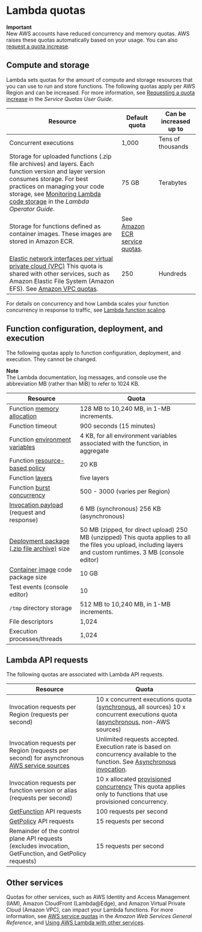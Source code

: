 # Lambda quotas<a name="gettingstarted-limits"></a>

**Important**  
New AWS accounts have reduced concurrency and memory quotas\. AWS raises these quotas automatically based on your usage\. You can also [request a quota increase](https://docs.aws.amazon.com/servicequotas/latest/userguide/request-quota-increase.html)\.

## Compute and storage<a name="compute-and-storage"></a>

Lambda sets quotas for the amount of compute and storage resources that you can use to run and store functions\. The following quotas apply per AWS Region and can be increased\. For more information, see [Requesting a quota increase](https://docs.aws.amazon.com/servicequotas/latest/userguide/request-quota-increase.html) in the *Service Quotas User Guide*\.


| Resource | Default quota | Can be increased up to | 
| --- | --- | --- | 
|  Concurrent executions  |  1,000  |  Tens of thousands  | 
|  Storage for uploaded functions \(\.zip file archives\) and layers\. Each function version and layer version consumes storage\.  For best practices on managing your code storage, see [Monitoring Lambda code storage](https://docs.aws.amazon.com/lambda/latest/operatorguide/code-storage.html) in the *Lambda Operator Guide*\.  |  75 GB  |  Terabytes  | 
|  Storage for functions defined as container images\. These images are stored in Amazon ECR\.  |  See [Amazon ECR service quotas](https://docs.aws.amazon.com/AmazonECR/latest/userguide/service-quotas.html)\.  |     | 
|  [Elastic network interfaces per virtual private cloud \(VPC\)](configuration-vpc.md)  This quota is shared with other services, such as Amazon Elastic File System \(Amazon EFS\)\. See [Amazon VPC quotas](https://docs.aws.amazon.com/vpc/latest/userguide/amazon-vpc-limits.html)\.   |  250  |  Hundreds  | 

For details on concurrency and how Lambda scales your function concurrency in response to traffic, see [Lambda function scaling](invocation-scaling.md)\.

## Function configuration, deployment, and execution<a name="function-configuration-deployment-and-execution"></a>

The following quotas apply to function configuration, deployment, and execution\. They cannot be changed\.

**Note**  
The Lambda documentation, log messages, and console use the abbreviation MB \(rather than MiB\) to refer to 1024 KB\.


| Resource | Quota | 
| --- | --- | 
|  Function [memory allocation](configuration-function-common.md)  |  128 MB to 10,240 MB, in 1\-MB increments\.  | 
|  Function timeout  |  900 seconds \(15 minutes\)  | 
|  Function [environment variables](configuration-envvars.md)  |  4 KB, for all environment variables associated with the function, in aggregate  | 
|  Function [resource\-based policy](access-control-resource-based.md)  |  20 KB  | 
|  Function [layers](configuration-layers.md)  |  five layers  | 
|  Function [burst concurrency](invocation-scaling.md)  |  500 \- 3000 \(varies per Region\)  | 
|  [Invocation payload](lambda-invocation.md) \(request and response\)  |  6 MB \(synchronous\) 256 KB \(asynchronous\)  | 
|  [Deployment package \(\.zip file archive\)](gettingstarted-package.md) size  |  50 MB \(zipped, for direct upload\) 250 MB \(unzipped\) This quota applies to all the files you upload, including layers and custom runtimes\. 3 MB \(console editor\)  | 
|  [Container image](images-create.md) code package size  |  10 GB  | 
|  Test events \(console editor\)  |  10  | 
|  `/tmp` directory storage  |  512 MB to 10,240 MB, in 1\-MB increments\.  | 
|  File descriptors  |  1,024  | 
|  Execution processes/threads  |  1,024  | 

## Lambda API requests<a name="api-requests"></a>

The following quotas are associated with Lambda API requests\.


| Resource | Quota | 
| --- | --- | 
|  Invocation requests per Region \(requests per second\)  |  10 x concurrent executions quota \([synchronous](invocation-sync.md), all sources\) 10 x concurrent executions quota \([asynchronous](invocation-async.md), non\-AWS sources\)  | 
|  Invocation requests per Region \(requests per second\) for asynchronous [AWS service sources](lambda-services.md)  |  Unlimited requests accepted\. Execution rate is based on concurrency available to the function\. See [Asynchronous invocation](invocation-async.md)\.  | 
|  Invocation requests per function version or alias \(requests per second\)  |  10 x allocated [provisioned concurrency](configuration-concurrency.md)  This quota applies only to functions that use provisioned concurrency\.   | 
|  [GetFunction](API_GetFunction.md) API requests  |  100 requests per second  | 
|  [GetPolicy](API_GetPolicy.md) API requests  |  15 requests per second  | 
|  Remainder of the control plane API requests \(excludes invocation, GetFunction, and GetPolicy requests\)  |  15 requests per second  | 

## Other services<a name="quotas-other-services"></a>

Quotas for other services, such as AWS Identity and Access Management \(IAM\), Amazon CloudFront \(Lambda@Edge\), and Amazon Virtual Private Cloud \(Amazon VPC\), can impact your Lambda functions\. For more information, see [AWS service quotas](https://docs.aws.amazon.com/general/latest/gr/aws_service_limits.html) in the *Amazon Web Services General Reference*, and [Using AWS Lambda with other services](lambda-services.md)\.